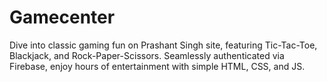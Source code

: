 # Gamecenter
Dive into classic gaming fun on Prashant Singh site, featuring Tic-Tac-Toe, Blackjack, and Rock-Paper-Scissors. Seamlessly authenticated via Firebase, enjoy hours of entertainment with simple HTML, CSS, and JS.
